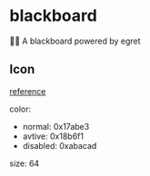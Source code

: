 # blackboard
👩‍🏫 A blackboard powered by egret


## Icon

[reference](https://www.iconfont.cn/collections/detail?spm=a313x.7781069.1998910419.d9df05512&cid=9402)

color: 
- normal: 0x17abe3
- avtive: 0x18b6f1
- disabled: 0xabacad

size: 64